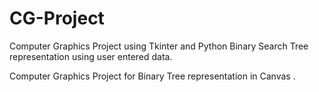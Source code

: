 # CG-Project

Computer Graphics Project using Tkinter and Python
Binary Search Tree representation using user entered data.


Computer Graphics Project for Binary Tree representation in Canvas .
